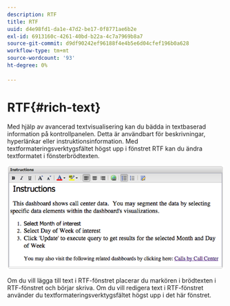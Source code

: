 ```yaml
---
description: RTF
title: RTF
uuid: d4e98fd1-da1e-47d2-be17-0f8771ae6b2e
exl-id: 6913160c-4261-40bd-b22a-4c7a7969b8a7
source-git-commit: d9df90242ef96188f4e4b5e6d04cfef196b0a628
workflow-type: tm+mt
source-wordcount: '93'
ht-degree: 0%

---
```


# RTF{#rich-text}

Med hjälp av avancerad textvisualisering kan du bädda in textbaserad information på kontrollpanelen. Detta är användbart för beskrivningar, hyperlänkar eller instruktionsinformation. Med textformateringsverktygsfältet högst upp i fönstret RTF kan du ändra textformatet i fönsterbrödtexten.

![](assets/rich_text.png)

Om du vill lägga till text i RTF-fönstret placerar du markören i brödtexten i RTF-fönstret och börjar skriva. Om du vill redigera text i RTF-fönstret använder du textformateringsverktygsfältet högst upp i det här fönstret.
